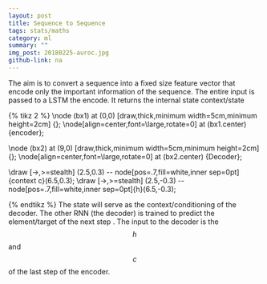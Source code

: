 ```yaml
---
layout: post
title: Sequence to Sequence
tags: stats/maths
category: ml
summary: ""
img_post: 20180225-auroc.jpg
github-link: na
---
```




<script src="/js/plotly-latest.min.js"></script>

<script type="text/javascript"
   src="https://cdnjs.cloudflare.com/ajax/libs/mathjax/2.7.2/MathJax.js?config=TeX-AMS-MML_HTMLorMML">
</script>



The aim is to convert a sequence into a fixed size feature vector that encode only the important information of the sequence.
The entire input is passed to a LSTM the encode. It returns the internal state context/state

{% tikz 2 %}
  \node (bx1) at (0,0) [draw,thick,minimum width=5cm,minimum height=2cm] {};
  \node[align=center,font=\large,rotate=0] at (bx1.center) {encoder};

  \node (bx2) at (9,0) [draw,thick,minimum width=5cm,minimum height=2cm] {};
  \node[align=center,font=\large,rotate=0] at (bx2.center) {Decoder};

  \draw [->,>=stealth] (2.5,0.3) -- node[pos=.7,fill=white,inner sep=0pt]{context c}(6.5,0.3);
  \draw [->,>=stealth] (2.5,-0.3) -- node[pos=.7,fill=white,inner sep=0pt]{h}(6.5,-0.3);
  
{% endtikz %}
The state will serve as the context/conditioning of the decoder. The other RNN (the decoder) is trained to predict the element/target of the next step . The input to the decoder is the $$h$$ and $$c$$ of the last step of the encoder.